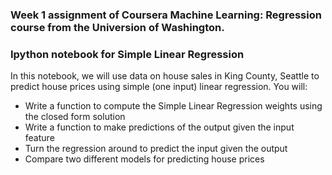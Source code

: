 ### Week 1 assignment of Coursera Machine Learning: Regression course from the Universion of Washington.

### Ipython notebook for Simple Linear Regression


In this notebook, we will use data on house sales in King County, Seattle to predict house prices using simple (one input) linear regression. You will:
* Write a function to compute the Simple Linear Regression weights using the closed form solution
* Write a function to make predictions of the output given the input feature
* Turn the regression around to predict the input given the output
* Compare two different models for predicting house prices